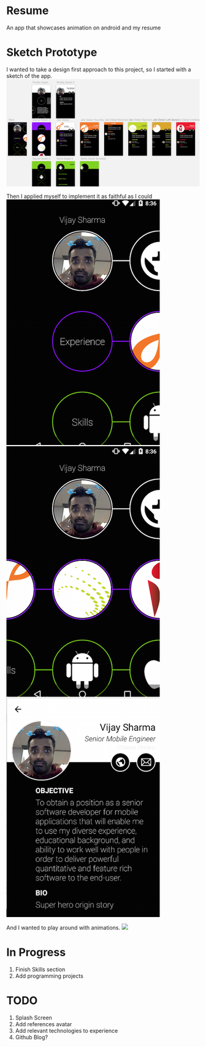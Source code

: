 Resume
======
An app that showcases animation on android and my resume

Sketch Prototype
================
I wanted to take a design first approach to this project, so I started with a sketch of the app.
![](images/sketch.png)

Then I applied myself to implement it as faithful as I could
![](images/resume_1.png)
![](images/resume_2.png)
![](images/resume_3.png)

And I wanted to play around with animations.
![](images/resume.gif)

In Progress
===========
1. Finish Skills section
  1. Add programming projects

TODO
====
1. Splash Screen
1. Add references avatar
1. Add relevant technologies to experience
1. Github Blog?

